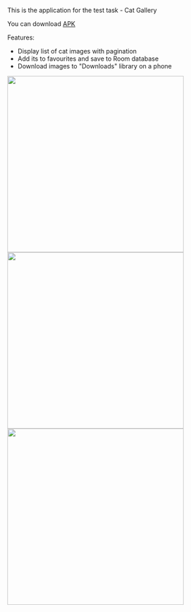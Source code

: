 This is the application for the test task - Cat Gallery

You can download [APK](https://github.com/mark-kascheev/cat_gallery/blob/main/app-release.apk)

Features: 
- Display list of cat images with pagination
- Add its to favourites and save to Room database
- Download images to "Downloads" library on a phone


<img src=https://user-images.githubusercontent.com/82406589/235365634-c5e2156a-41b8-4020-991a-37db57715ec6.jpg height=400><img src=https://user-images.githubusercontent.com/82406589/235365642-2fe74b30-dfb1-41ed-8fb1-308232e06da1.jpg height=400><img src=https://user-images.githubusercontent.com/82406589/235365646-a90c4573-e2a5-4a39-9e81-3e2e9b15c9e5.jpg height=400>
